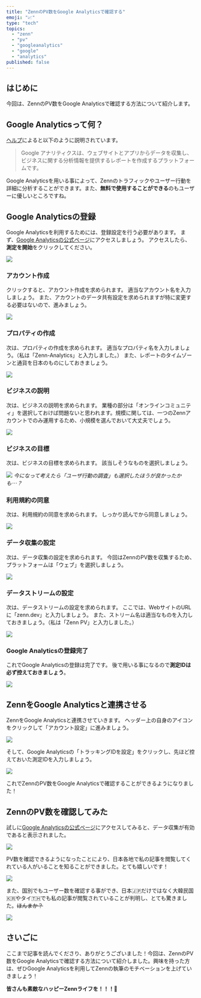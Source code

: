 ```yaml
---
title: "ZennのPV数をGoogle Analyticsで確認する"
emoji: "📈"
type: "tech"
topics:
  - "zenn"
  - "pv"
  - "googleanalytics"
  - "google"
  - "analytics"
published: false
---
```


## はじめに

今回は、ZennのPV数をGoogle Analyticsで確認する方法について紹介します。

## Google Analyticsって何？

[ヘルプ](https://support.google.com/analytics/answer/12159447?hl=ja)によると以下のように説明されています。

>Google アナリティクスは、ウェブサイトとアプリからデータを収集し、ビジネスに関する分析情報を提供するレポートを作成するプラットフォームです。

Google Analyticsを用いる事によって、Zennのトラフィックやユーザー行動を詳細に分析することができます。また、**無料で使用することができる**のもユーザーに優しいところですね。

## Google Analyticsの登録

Google Analyticsを利用するためには、登録設定を行う必要があります。
まず、[Google Analyticsの公式ページ](https://analytics.google.com)にアクセスしましょう。
アクセスしたら、**測定を開始**をクリックしてください。

![](/images/sankaku16/google1.png)

### アカウント作成

クリックすると、アカウント作成を求められます。
適当なアカウント名を入力しましょう。
また、アカウントのデータ共有設定を求められますが特に変更する必要はないので、進みましょう。

![](/images/sankaku16/google12.png)

### プロパティの作成

次は、プロパティの作成を求められます。
適当なプロパティ名を入力しましょう。（私は「Zenn-Analytics」と入力しました。）
また、レポートのタイムゾーンと通貨を日本のものにしておきましょう。

![](/images/sankaku16/google2.png)

### ビジネスの説明

次は、ビジネスの説明を求められます。
業種の部分は「オンラインコミュニティ」を選択しておけば問題ないと思われます。規模に関しては、一つのZennアカウントでのみ運用するため、小規模を選んでおいて大丈夫でしょう。

![](/images/sankaku16/google3.png)

### ビジネスの目標

次は、ビジネスの目標を求められます。
該当しそうなものを選択しましょう。

![](/images/sankaku16/google4.png)
*今になって考えたら「ユーザ行動の調査」も選択したほうが良かったかも⋯？*

### 利用規約の同意

次は、利用規約の同意を求められます。
しっかり読んでから同意しましょう。

![](/images/sankaku16/google5.png)

### データ収集の設定

次は、データ収集の設定を求められます。
今回はZennのPV数を収集するため、プラットフォームは「ウェブ」を選択しましょう。

![](/images/sankaku16/google6.png)

### データストリームの設定

次は、データストリームの設定を求められます。
ここでは、WebサイトのURLに「zenn.dev」と入力しましょう。
また、ストリーム名は適当なものを入力しておきましょう。（私は「Zenn PV」と入力しました。）

![](/images/sankaku16/google13.png)

### Google Analyticsの登録完了

これでGoogle Analyticsの登録は完了です。
後で用いる事になるので**測定IDは必ず控えておきましょう**。

![](/images/sankaku16/google7.png)

## ZennをGoogle Analyticsと連携させる

ZennをGoogle Analyticsと連携させていきます。
ヘッダー上の自身のアイコンをクリックして「アカウント設定」に進みましょう。

![](/images/sankaku16/google14.png)

そして、Google Analyticsの「トラッキングIDを設定」をクリックし、先ほど控えておいた測定IDを入力しましょう。

![](/images/sankaku16/google8.png)

これでZennのPV数をGoogle Analyticsで確認することができるようになりました！

## ZennのPV数を確認してみた

試しに[Google Analyticsの公式ページ](https://analytics.google.com)にアクセスしてみると、データ収集が有効であると表示されました。

![](/images/sankaku16/google9.png)

PV数を確認できるようになったことにより、日本各地で私の記事を閲覧してくれている人がいることを知ることができました。とても嬉しいです！

![](/images/sankaku16/google10.png)

また、国別でもユーザー数を確認する事ができ、日本🇯🇵だけではなく大韓民国🇰🇷やタイ🇹🇭でも私の記事が閲覧されていることが判明し、とても驚きました。~~ほんまか？~~

![](/images/sankaku16/google11.jpg)

## さいごに

ここまで記事を読んでくださり、ありがとうございました！今回は、ZennのPV数をGoogle Analyticsで確認する方法について紹介しました。興味を持った方は、ぜひGoogle Analyticsを利用してZennの執筆のモチベーションを上げていきましょう！

**皆さんも素敵なハッピーZennライフを！！！🌸**
